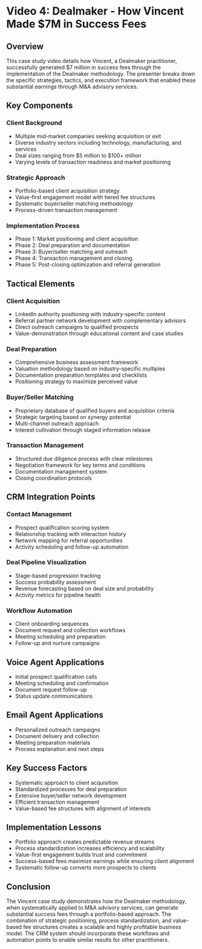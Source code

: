 # Video 4: Dealmaker - How Vincent Made $7M in Success Fees

## Overview
This case study video details how Vincent, a Dealmaker practitioner, successfully generated $7 million in success fees through the implementation of the Dealmaker methodology. The presenter breaks down the specific strategies, tactics, and execution framework that enabled these substantial earnings through M&A advisory services.

## Key Components

### Client Background
- Multiple mid-market companies seeking acquisition or exit
- Diverse industry sectors including technology, manufacturing, and services
- Deal sizes ranging from $5 million to $100+ million
- Varying levels of transaction readiness and market positioning

### Strategic Approach
- Portfolio-based client acquisition strategy
- Value-first engagement model with tiered fee structures
- Systematic buyer/seller matching methodology
- Process-driven transaction management

### Implementation Process
- Phase 1: Market positioning and client acquisition
- Phase 2: Deal preparation and documentation
- Phase 3: Buyer/seller matching and outreach
- Phase 4: Transaction management and closing
- Phase 5: Post-closing optimization and referral generation

## Tactical Elements

### Client Acquisition
- LinkedIn authority positioning with industry-specific content
- Referral partner network development with complementary advisors
- Direct outreach campaigns to qualified prospects
- Value-demonstration through educational content and case studies

### Deal Preparation
- Comprehensive business assessment framework
- Valuation methodology based on industry-specific multiples
- Documentation preparation templates and checklists
- Positioning strategy to maximize perceived value

### Buyer/Seller Matching
- Proprietary database of qualified buyers and acquisition criteria
- Strategic targeting based on synergy potential
- Multi-channel outreach approach
- Interest cultivation through staged information release

### Transaction Management
- Structured due diligence process with clear milestones
- Negotiation framework for key terms and conditions
- Documentation management system
- Closing coordination protocols

## CRM Integration Points

### Contact Management
- Prospect qualification scoring system
- Relationship tracking with interaction history
- Network mapping for referral opportunities
- Activity scheduling and follow-up automation

### Deal Pipeline Visualization
- Stage-based progression tracking
- Success probability assessment
- Revenue forecasting based on deal size and probability
- Activity metrics for pipeline health

### Workflow Automation
- Client onboarding sequences
- Document request and collection workflows
- Meeting scheduling and preparation
- Follow-up and nurture campaigns

## Voice Agent Applications
- Initial prospect qualification calls
- Meeting scheduling and confirmation
- Document request follow-up
- Status update communications

## Email Agent Applications
- Personalized outreach campaigns
- Document delivery and collection
- Meeting preparation materials
- Process explanation and next steps

## Key Success Factors
- Systematic approach to client acquisition
- Standardized processes for deal preparation
- Extensive buyer/seller network development
- Efficient transaction management
- Value-based fee structures with alignment of interests

## Implementation Lessons
- Portfolio approach creates predictable revenue streams
- Process standardization increases efficiency and scalability
- Value-first engagement builds trust and commitment
- Success-based fees maximize earnings while ensuring client alignment
- Systematic follow-up converts more prospects to clients

## Conclusion
The Vincent case study demonstrates how the Dealmaker methodology, when systematically applied to M&A advisory services, can generate substantial success fees through a portfolio-based approach. The combination of strategic positioning, process standardization, and value-based fee structures creates a scalable and highly profitable business model. The CRM system should incorporate these workflows and automation points to enable similar results for other practitioners.
